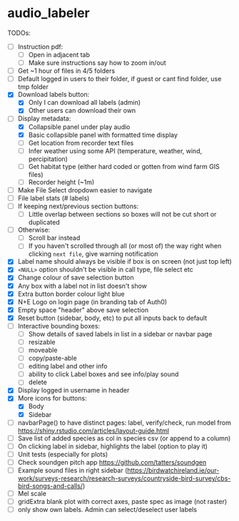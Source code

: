 # audio_labeler

TODOs:
- [ ] Instruction pdf:
  - [ ] Open in adjacent tab
  - [ ] Make sure instructions say how to zoom in/out
- [ ] Get ~1 hour of files in 4/5 folders
- [ ] Default logged in users to their folder, if guest or cant find folder, use tmp folder
- [x] Download labels button:
  - [x] Only I can download all labels (admin)
  - [x] Other users can download their own
- [ ] Display metadata:
  - [x] Collapsible panel under play audio
  - [x] Basic collapsible panel with formatted time display
  - [ ] Get location from recorder text files
  - [ ] Infer weather using some API (temperature, weather, wind, percipitation)
  - [ ] Get habitat type (either hard coded or gotten from wind farm GIS files)
  - [ ] Recorder height (~1m)
- [ ] Make File Select dropdown easier to navigate
- [ ] File label stats (# labels)
- [ ] If keeping next/previous section buttons:
  - [ ] Little overlap between sections so boxes will not be cut short or duplicated
- [ ] Otherwise:
  - [ ] Scroll bar instead
  - [ ] If you haven't scrolled through all (or most of) the way right when clicking `next file`, give warning notification
- [x] Label name should always be visible if box is on screen (not just top left)
- [x] `<NULL>` option shouldn't be visible in call type, file select etc
- [x] Change colour of save selection button
- [x] Any box with a label not in list doesn't show
- [x] Extra button border colour light blue
- [x] N+E Logo on login page (in branding tab of Auth0)
- [x] Empty space "header" above save selection
- [x] Reset button (sidebar, body, etc) to put all inputs back to default
- [ ] Interactive bounding boxes:
  - [ ] Show details of saved labels in list in a sidebar or navbar page
  - [ ] resizable
  - [ ] moveable
  - [ ] copy/paste-able
  - [ ] editing label and other info
  - [ ] ability to click Label boxes and see info/play sound
  - [ ] delete
- [x] Display logged in username in header
- [x] More icons for buttons:
  - [x] Body
  - [x] Sidebar
- [ ] navbarPage() to have distinct pages: label, verify/check, run model
  from https://shiny.rstudio.com/articles/layout-guide.html
- [ ] Save list of added species as col in species csv (or append to a column) 
- [ ] On clicking label in sidebar, highlights the label (option to play it)
- [ ] Unit tests (especially for plots)
- [ ] Check soundgen pitch app https://github.com/tatters/soundgen
- [ ] Example sound files in right sidebar 
  (https://birdwatchireland.ie/our-work/surveys-research/research-surveys/countryside-bird-survey/cbs-bird-songs-and-calls/)
- [ ] Mel scale
- [ ] gridExtra blank plot with correct axes, paste spec as image (not raster)
- [ ] only show own labels. Admin can select/deselect user labels